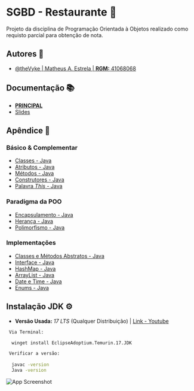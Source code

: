 
# SGBD - Restaurante 🍔

Projeto da disciplina de Programação Orientada à Objetos realizado como requisto parcial para obtenção de nota.


## Autores 🤝

- [@theVyke | Matheus A. Estrela | **RGM:** 41068068](https://github.com/theVyke)


## Documentação 📚

- [**PRINCIPAL**](https://1drv.ms/w/c/735ed4d1c91c50a3/EWGLvtlCOG9FnYTX5pvW_iYB9tHU7_RH0Nn0jkg5KceQiA?e=eaEogI)
- [Slides](https://drive.google.com/drive/folders/1afBNMocfGJmqi-BDZHpmxeoNl1TF0R0B?usp=sharing)




## Apêndice 📖

### Básico & Complementar

- [Classes - Java](https://www.w3schools.com/java/java_classes.asp)
- [Atributos - Java](https://www.w3schools.com/java/java_class_attributes.asp)
- [Métodos - Java](https://www.w3schools.com/java/java_class_methods.asp)
- [Construtores - Java](https://www.w3schools.com/java/java_constructors.asp)
- [Palavra *This* - Java](https://www.w3schools.com/java/ref_keyword_this.asp)


### Paradigma da POO

- [Encapsulamento - Java](https://www.w3schools.com/java/java_encapsulation.asp)
- [Herança - Java](https://www.w3schools.com/java/java_inheritance.asp)
- [Polimorfismo - Java](https://www.w3schools.com/java/java_polymorphism.asp)

### Implementações

- [Classes e Métodos Abstratos - Java](https://www.w3schools.com/java/java_abstract.asp)
- [Interface - Java](https://www.w3schools.com/java/java_interface.asp)
- [HashMap - Java](https://www.w3schools.com/java/java_hashmap.asp)
- [ArrayList - Java](https://www.w3schools.com/java/java_arraylist.asp)
- [Date e Time - Java](https://www.w3schools.com/java/java_date.asp)
- [Enums - Java](https://www.w3schools.com/java/java_enums.asp)


## Instalação JDK ⚙️

* **Versão Usada:** *17 LTS* (Qualquer Distribuição) | [Link - Youtube](https://www.youtube.com/watch?v=xUCGahzEM84)


```cmd
 Via Terminal:

  winget install EclipseAdoptium.Temurin.17.JDK

 Verificar a versão: 
  
  javac -version
  Java -version
```

![App Screenshot](https://i.ibb.co/SX7LqSnz/Screenshot-10.png)
